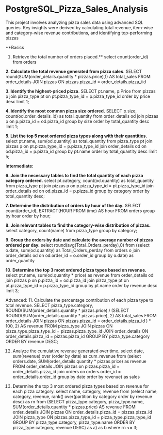# PostgreSQL_Pizza_Sales_Analysis
This project involves analyzing pizza sales data using advanced SQL queries. Key insights were derived by calculating total revenue, item-wise and category-wise revenue contributions, and identifying top-performing pizzas

**Basics
1.	Retrieve the total number of orders placed.**
select count(order_id) from orders

**2.	Calculate the total revenue generated from pizza sales.**
SELECT
    round(SUM(order_details.quantity * pizzas.price),1) AS total_sales
FROM 
    order_details
JOIN 
    pizzas ON pizzas.pizza_id = order_details.pizza_iid

**3.	Identify the highest-priced pizza.**
SELECT pt.name, p.Price from pizzas p
join pizza_type pt
on pt.pizza_type_id = p.pizza_type_id
order by price desc
limit 1;

**4.	Identify the most common pizza size ordered.**
SELECT p.size, count(od.order_details_id) as total_quantity from order_details od
join pizzas p
on p.pizza_id = od.pizza_id
group by size
order by total_quantity desc
limit 1;

**5.	List the top 5 most ordered pizza types along with their quantities.**
select pt.name, sum(od.quantity) as total_quantity from pizza_type pt
join pizzas p
on pt.pizza_type_id = p.pizza_type_id
join order_details od
on od.pizza_id = p.pizza_id
group by pt.name
order by total_quantity desc
limit 5;

**Intermediate:**

**6.	Join the necessary tables to find the total quantity of each pizza category ordered.**
select pt.category, count(od.quantity) as total_quantity from pizza_type pt
join pizzas p
on p.pizza_type_id = pt.pizza_type_id
join order_details od
on od.pizza_id = p.pizza_id
group by category
order by total_quantity desc;

**7.	Determine the distribution of orders by hour of the day.**
SELECT count(order_id), EXTRACT(HOUR FROM time) AS hour FROM orders
group by hour
order by hour;

**8.	Join relevant tables to find the category-wise distribution of pizzas.**
select category, count(name) from pizza_type
group by category;

**9.	Group the orders by date and calculate the average number of pizzas ordered per day.**
select round(avg(Total_Orders_perday),0) from (select o.date, sum(od.quantity) as Total_Orders_perday from orders o
join order_details od
on od.order_id = o.order_id
group by o.date) as order_quantity

**10.	Determine the top 3 most ordered pizza types based on revenue.**
select pt.name, sum(od.quantity * price) as revenue from order_details od
join pizzas p
on p.pizza_id = od.pizza_id
join pizza_type pt
on pt.pizza_type_id = p.pizza_type_id
group by pt.name
order by revenue desc
limit 3;












Advanced:
11.	Calculate the percentage contribution of each pizza type to total revenue.
SELECT 
    pizza_type.category,
    ROUND(SUM(order_details.quantity * pizzas.price) / (SELECT ROUND(SUM(order_details.quantity * pizzas.price), 2) AS total_sales
            FROM 
                order_details
            JOIN 
                pizzas ON pizzas.pizza_id = order_details.pizza_id
        ) * 100, 2) AS revenue
FROM 
    pizza_type
JOIN 
    pizzas ON pizza_type.pizza_type_id = pizzas.pizza_type_id
JOIN 
    order_details ON order_details.pizza_id = pizzas.pizza_id
GROUP BY 
    pizza_type.category
ORDER BY 
    revenue DESC;




12.	Analyze the cumulative revenue generated over time.
select date, sum(revenue) over (order by date) as cum_revenue 
from
(select orders.date, SUM(order_details.quantity * pizzas.price) as revenue 
FROM 
    order_details 
JOIN pizzas on pizzas.pizza_id = order_details.pizza_id
join orders on orders.order_id = order_details.order_id
group by date
order by revenue) as sales










13.	Determine the top 3 most ordered pizza types based on revenue for each pizza category.
select name, category, revenue from (select name, category, revenue, rank() over(partition by category order by revenue desc) as rn from
(SELECT 
    pizza_type.category, 
    pizza_type.name, 
    SUM(order_details.quantity * pizzas.price) AS revenue
FROM 
    order_details
JOIN 
    pizzas ON order_details.pizza_id = pizzas.pizza_id
JOIN 
    pizza_type ON pizzas.pizza_type_id = pizza_type.pizza_type_id
GROUP BY 
    pizza_type.category, pizza_type.name
ORDER BY 
    pizza_type.category, revenue DESC) as a) as b
where rn <= 3;


